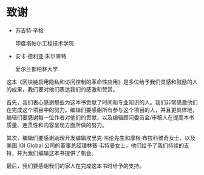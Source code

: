 # 致谢

+   苏吉特·辛格

    印度塔帕尔工程技术学院

+   安卡·德利亚·朱尔库特

    爱尔兰都柏林大学

这本《区块链启用隐私和访问控制的革命性应用》是多位给予我们灵感和鼓励的人的成果，我们要对他们表达我们的感激和赞赏。

首先，我们衷心感谢那些为这本书贡献了时间和专业知识的人。我们非常感激他们在完成这个项目中的努力。编辑们要感谢所有参与这个项目的人，并且更具体地，编辑们要感谢每一位作者对他们的贡献，以及编辑顾问委员会/审稿人在提高本书质量、连贯性和内容呈现方面所做的努力。

其次，编辑们要感谢助理开发编辑埃里克·韦伦先生和摩根·布拉科维奇女士，以及美国 IGI Global 公司的董事总经理林赛·韦特曼女士，他们给予了我们持续的支持，并为我们编辑这本书提供了机会。

最后，我们要感谢我们的家人在完成这本书时给予的支持。
